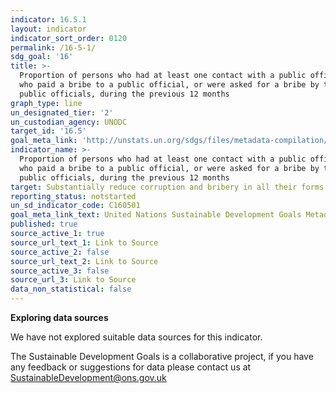 ```yaml
---
indicator: 16.5.1
layout: indicator
indicator_sort_order: 0120
permalink: /16-5-1/
sdg_goal: '16'
title: >-
  Proportion of persons who had at least one contact with a public official and
  who paid a bribe to a public official, or were asked for a bribe by those
  public officials, during the previous 12 months
graph_type: line
un_designated_tier: '2'
un_custodian_agency: UNODC
target_id: '16.5'
goal_meta_link: 'http://unstats.un.org/sdgs/files/metadata-compilation/Metadata-Goal-16.pdf'
indicator_name: >-
  Proportion of persons who had at least one contact with a public official and
  who paid a bribe to a public official, or were asked for a bribe by those
  public officials, during the previous 12 months
target: Substantially reduce corruption and bribery in all their forms
reporting_status: notstarted
un_sd_indicator_code: C160501
goal_meta_link_text: United Nations Sustainable Development Goals Metadata (pdf 1361kB)
published: true
source_active_1: true
source_url_text_1: Link to Source
source_active_2: false
source_url_text_2: Link to Source
source_active_3: false
source_url_3: Link to Source
data_non_statistical: false
---
```

**Exploring data sources**

We have not explored suitable data sources for this indicator. 

The Sustainable Development Goals is a collaborative project, if you have any feedback or suggestions for data please contact us at <SustainableDevelopment@ons.gov.uk>
